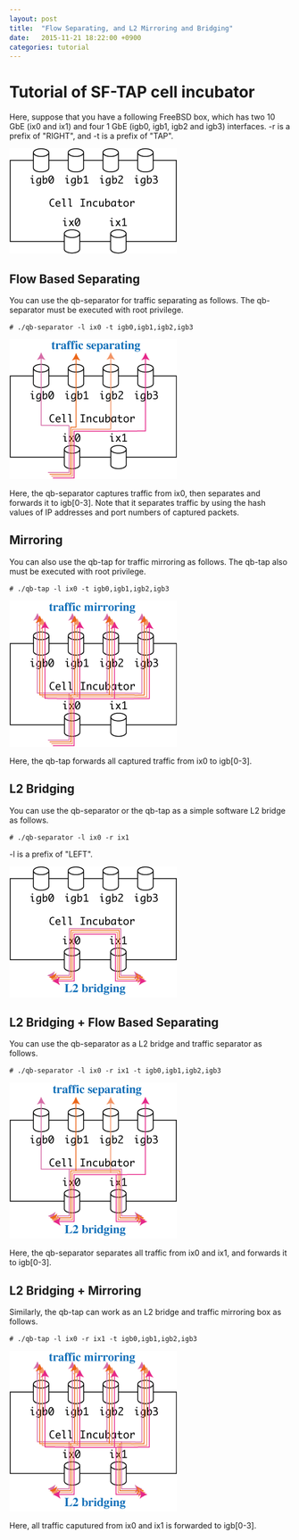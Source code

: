 ```yaml
---
layout: post
title:  "Flow Separating, and L2 Mirroring and Bridging"
date:   2015-11-21 18:22:00 +0900
categories: tutorial
---
```


# Tutorial of SF-TAP cell incubator

Here, suppose that you have a following FreeBSD box, which has two 10 GbE (ix0 and ix1) and four 1 GbE (igb0, igb1, igb2 and igb3) interfaces.
-r is a prefix of "RIGHT", and -t is a prefix of "TAP".

![qb01 qb01](/assets/qb/qb01.png)

## Flow Based Separating

You can use the qb-separator for traffic separating as follows.
The qb-separator must be executed with root privilege.

    # ./qb-separator -l ix0 -t igb0,igb1,igb2,igb3

![qb02 qb02](/assets/qb/qb02.png)

Here, the qb-separator captures traffic from ix0, then separates and forwards it to
igb[0-3].
Note that it separates traffic by using the hash values of
IP addresses and port numbers of captured packets.

## Mirroring

You can also use the qb-tap for traffic mirroring as follows.
The qb-tap also must be executed with root privilege.

    # ./qb-tap -l ix0 -t igb0,igb1,igb2,igb3

![qb03 qb03](/assets/qb/qb03.png)

Here, the qb-tap forwards all captured traffic from ix0 to igb[0-3].

## L2 Bridging

You can use the qb-separator or the qb-tap as a simple software L2 bridge as follows.

    # ./qb-separator -l ix0 -r ix1

-l is a prefix of "LEFT".

![qb04 qb04](/assets/qb/qb04.png)

## L2 Bridging + Flow Based Separating

You can use the qb-separator as a L2 bridge and traffic separator as follows.

    # ./qb-separator -l ix0 -r ix1 -t igb0,igb1,igb2,igb3

![qb05 qb05](/assets/qb/qb05.png)

Here, the qb-separator separates all traffic from ix0 and ix1,
and forwards it to igb[0-3].

## L2 Bridging + Mirroring

Similarly, the qb-tap can work as an L2 bridge and traffic mirroring box as follows.

    # ./qb-tap -l ix0 -r ix1 -t igb0,igb1,igb2,igb3

![qb06 qb06](/assets/qb/qb06.png)

Here, all traffic caputured from ix0 and ix1 is forwarded to igb[0-3].
